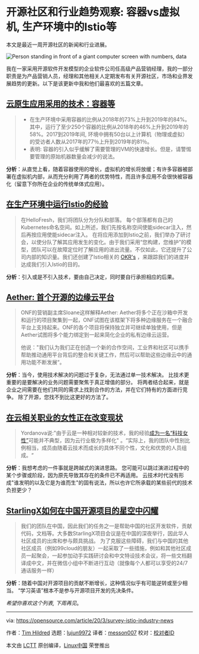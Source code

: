 [#]: collector: "lujun9972"
[#]: translator: "messon007"
[#]: reviewer: " "
[#]: publisher: " "
[#]: url: " "
[#]: subject: "Containers vs. VMs, Istio in production, and more industry news"
[#]: via: "https://opensource.com/article/20/3/survey-istio-industry-news"
[#]: author: "Tim Hildred https://opensource.com/users/thildred"

开源社区和行业趋势观察: 容器vs虚拟机, 生产环境中的Istio等
======
本文是最近一周开源社区的新闻和行业进展。

![Person standing in front of a giant computer screen with numbers, data][1]

我在一家采用开源软件开发模型的企业软件公司任高级产品营销经理，我的一部分职责是为产品营销人员，经理和其他相关人定期发布有关开源社区，市场和业界发展趋势的更新。以下是该更新中我和他们最喜欢的五篇文章。

## [云原生应用采用的技术：容器等][2]

>   * 在生产环境中采用容器的比例从2018年的73%上升到2019年的84%。其中，运行了至少250个容器的比例从2018年的46%上升到2019年的58%。2017到2019年间, 环境中拥有50台以上计算机（物理或虚拟）的受访者人数从2017年的77％上升到2019年的81％。
>   * 表明: 容器的引入似乎缓解了需要管理的VM的快速增长。但是，请警惕要管理的原始机器数量会减少的说法。
>   

**分析**：从直觉上看，随着容器使用的增长，虚拟机的增长将放缓；有许多容器被部署在虚拟机内部，从而充分利用了两者的优势特性，而且许多应用不会很快被容器化（留意下你所在企业的传统单体式应用）。

## [在生产环境中运行Istio的经验][3]

> 在HelloFresh，我们将团队分为分队和部落。 每个部落都有自己的Kubernetes命名空间。如上所述，我们先按名称空间使能sidecar注入，然后再按应用使能sidecar注入。 在将应用添加到Istio之前，我们举办了研讨会，以使分队了解其应用发生的变化。由于我们采用“您构建，您维护”的模型，团队可以在故障定位时了解应用的进出流量。不仅如此，它还提升了公司内部的知识量。我们还创建了Istio相关的 [OKR's][4] ，来跟踪我们的进度并达成我们引入Istio的目的。

**分析**：引入或是不引入技术，要由自己决定，同时要自行承担相应的后果。

## [Aether: 首个开源的边缘云平台][5]

> ONF的营销副主席Sloane这样解释Aether: Aether将多个正在沙箱中开发和运行的项目聚集到一起，ONF试图在该框架下将多种边缘服务在一个融合平台上支持起来。ONF的各个项目将保持独立并可继续单独使用，但是Aether试图将多个能力绑定到一起来简化企业的私有边缘云运营。
>
> 他说："我们认为我们正在创造一个新的合作空间，工业界和社区可以携手帮助推动通用平台背后的整合和关键工作，然后可以帮助这些边缘云中的通用功能不断发展“。

**分析**：当今，使用技术解决的问题过于复杂，无法通过单一技术解决。 比技术更重要的是要解决的业务问题需要聚焦于真正增值的部分。 将两者结合起来，就是企业之间需要在他们共同的需求上找到合作的方法，并在它们特有的方面进行竞争。 除了开源，您找不到比这更好的方法了。

## [在云相关职业的女性正在改变现状][6]

> Yordanova说:"由于云是一种相对较新的技术，我的经验[成为一名“科技女性”][7]可能并不典型，因为云行业极为多样化" 。“实际上，我的团队中性别比例相当，成员由随着云技术而成长的具体不同个性，文化和优势的人员组成。“

**分析**：我想考虑的一件事就是跨越式的演进思路。 您可能可以跳过演进过程中的某个步骤或阶段，因为原先导致其存在的条件已不再适用。 云技术时代没有形成"谁发明的以及它是为谁而生"的固有说法，所以也许它所承载的某些前代的技术负担更少？

## [StarlingX如何在中国开源项目的星空中闪耀][8]

> 我们的团队在中国，因此我们的任务之一是帮助中国的社区开发软件，贡献代码，文档等。大多数StarlingX项目会议是在中国的深夜举行，因此华人社区成员的出席和参与颇具挑战。 为了克服这些障碍，我们与中国的其他社区成员（例如99cloud的朋友）一起采取了一些措施，例如和其他社区成员一起聚会，一起参加动手实践研讨会和中文特设技术会议，将一些文档翻译成中文，并在微信小组中不断进行互动（就像每个人都可以享受的24/7通话服务一样）

**分析**：随着中国对开源项目的贡献不断增长，这种情况似乎有可能逆转或至少相当。 “学习英语”根本不是参与开源项目开发的先决条件。

_希望你喜欢这个列表, 下周再见_。

--------------------------------------------------------------------------------

via: https://opensource.com/article/20/3/survey-istio-industry-news

作者：[Tim Hildred][a]
选题：[lujun9972][b]
译者：[messon007](https://github.com/译者ID)
校对：[校对者ID](https://github.com/校对者ID)

本文由 [LCTT](https://github.com/LCTT/TranslateProject) 原创编译，[Linux中国](https://linux.cn/) 荣誉推出

[a]: https://opensource.com/users/thildred
[b]: https://github.com/lujun9972
[1]: https://opensource.com/sites/default/files/styles/image-full-size/public/lead-images/data_metrics_analytics_desktop_laptop.png?itok=9QXd7AUr "Person standing in front of a giant computer screen with numbers, data"
[2]: https://thenewstack.io/cncf-survey-snapshot-tech-adoption-in-the-cloud-native-world/
[3]: https://engineering.hellofresh.com/everything-we-learned-running-istio-in-production-part-1-51efec69df65
[4]: https://en.wikipedia.org/wiki/OKR
[5]: https://www.sdxcentral.com/articles/news/onf-projects-coalesce-for-enterprise-edge-cloud/2020/03/
[6]: https://www.cloudpro.co.uk/leadership/cloud-essentials/8446/how-women-in-cloud-are-challenging-the-narrative
[7]: https://www.itpro.co.uk/business-strategy/33301/diversity-not-a-company-priority-claim-nearly-half-of-women-in-tech
[8]: https://superuser.openstack.org/articles/starlingx-community-interview-how-starlingx-shines-in-the-starry-sky-of-open-source-projects-in-china/
